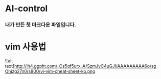 # AI-control

### 내가 만든 첫 마크다운 파일입니다.

# vim 사용법
 ![alt text]http://lh4.ggpht.com/_Os5qf5urx_A/SzmJvC4uGJI/AAAAAAAAA6o/sgOhizg27n0/s800/vi-vim-cheat-sheet-ko.png
